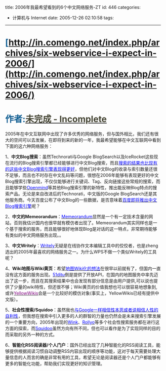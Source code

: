 title: 2006年我最希望看到的6个中文网络服务-ZT
id: 446
categories:
  - 计算机与 Internet
date: 2005-12-26 02:10:58
tags:
---

<div id="msgcns!9697D6160EFEBC17!496" class="bvMsg"><div>

# <font color="#0d5d91">[http://in.comengo.net/index.php/archives/six-webservice-i-expect-in-2006/](http://in.comengo.net/index.php/archives/six-webservice-i-expect-in-2006/)</font>

# <font color="#0d5d91">作者:[<font color="#444433">未完成 - Incomplete</font>](http://in.comengo.net/)</font>[<u><font color="#800080"></font></u>](http://in.comengo.net/index.php/archives/six-webservice-i-expect-in-2006/ "Permanent Link: 2006年我最希望看到的6个中文网络服务")

<div>

2005年在中文互联网中出现了许多优秀的网络服务，但与国外相比，我们还有很大的空间可以去发展，在即将到来的新的一年，我最希望能够在中文互联网中看到下面的这六种网络服务：

1、**中文Blog搜索**：虽然Technorati与Google BlogSearch以及IceRocket这些现在流行的Blog搜索引擎都已经能够进行中文Blog搜索，而且[<u><font color="#0000ff">搜索的结果也比现有的这些中文Blog搜索引擎表现得更好</font></u>](http://in.comengo.net/index.php/archives/blog-search-engine/)，但他们对中文Blog的收录与索引数量还很不足够，而且也不时存在中文乱码等问题，很想在2006年能够有表现更好的中文Blog搜索引擎出现，不仅仅能够进行关键词、Tag、反向链接这些常规的搜索，而且能够学些[<u><font color="#0000ff">Openmind</font></u>](http://www.opinmind.com/)等其他Blog搜索引擎的新特性，推出能反映Blog特点的搜索产品。无论是来自改进后的Technorati，中文版的Google BlogSearch还是其他服务商。今天百度公布了中文Blog的一些数据，是否意味着[<u><font color="#0000ff">百度即将推出中文Blog搜索引擎</font></u>](http://web2.blogbeta.com/44.html)呢？

2、**中文的Memeorandum**：[<u><font color="#0000ff">Memeorandum</font></u>](http://www.memeorandum.com/)显然是一个有一定技术含量的网站，否则我估计国内也很早就有模仿者出现了。Memeorandum其实同样也是一个基于搜索的服务，而且能够很好地体现Blog是对话的这一特点，非常期待能够有类似的中文网络服务出现。。

3、**中文Writely**：[<u><font color="#0000ff">Writely</font></u>](http://writely.com/)无疑是在线协作文本编辑工具中的佼佼者，也是zheng选出的2005年最喜欢的网络服务之一。为什么WPS不做一个类似Writely的工具呢？

4、**Wiki地图与Wiki黄页**：希望[<u><font color="#0000ff">地图Wiki化的想法</font></u>](http://in.comengo.net/index.php/archives/mapbar-and-wiki/)在很早以前就有了，但国内一直没有这方面的服务出现。[<u><font color="#0000ff">51ditu</font></u>](http://www.51ditu.com/)倒是提供了开放API，在国内的地图服务中率先迈出了这一步，而且在其搜索结果中也会发现有部分信息是由用户提供,可以说也提供了少量的wiki特性，但还很不够；Wiki黄页的价值我想也可以很容易地想象到,或许[<u><font color="#800080">YellowWikis</font></u>](http://blogs.zdnet.com/web2explorer/?p=58&amp;part=rss&amp;tag=feed&amp;subj=zdblog)会是一个比较好的模仿对象(事实上，YellowWikis已经有提供中文版）。

5、**社会性搜索/Squidoo**：虽然我也[<u><font color="#0000ff">与Google一样相信性本恶或者说相信人性的自利性</font></u>](http://in.comengo.net/index.php/archives/yahoo-tag-vs-google-machine/)，但我想在搜索中引入更多的人的群智的力量也仍然会是未来搜索引擎发展的一个重要方向，2005年出现的[<u><font color="#0000ff">Wink</font></u>](http://www.wink.com/)、[<u><font color="#0000ff">Rollyo</font></u>](http://www.rollyo.com/)等多个社会性搜索服务都在进行这方面的探索，而[<u><font color="#0000ff">Squidoo</font></u>](http://www.squidoo.com/)虽然方向有所不同，但也可以看作是为了实现同样的目的而采取的另外一种的方式。

6、**智能化RSS阅读器/个人门户**：国外已经出现了几种智能化的RSS阅读工具，能够提供根据阅读习惯自动调整RSS内容出现的顺序等功能，这对于每天需要处理大量信息的人而言的确是非常有用的工具，希望无论是阅读器还是个人门户都能够有更多的智能化功能，帮助我们实现更好的知识管理。 
</div></div></div>